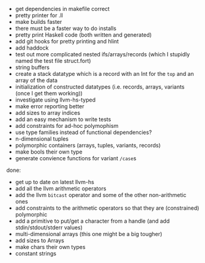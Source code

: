 - get dependencies in makefile correct
- pretty printer for .ll
- make builds faster
- there must be a faster way to do installs
- pretty print Haskell code (both written and generated)
- add git hooks for pretty printing and hlint
- add haddock
- test out more complicated nested ifs/arrays/records (which I stupidly named the test file struct.fort)
- string buffers
- create a stack datatype which is a record with an Int for the `top` and an array of the data
- initialization of constructed datatypes (i.e. records, arrays, variants (once I get them working))
- investigate using llvm-hs-typed
- make error reporting better
- add sizes to array indices
- add an easy mechanism to write tests
- add constraints for ad-hoc polymophism
- use type families instead of functional dependencies?
- n-dimensional tuples
- polymorphic containers (arrays, tuples, variants, records)
- make bools their own type
- generate convience functions for variant `/case`s

done:
- get up to date on latest llvm-hs
- add all the llvm arithmetic operators
- add the llvm `bitcast` operator and some of the other non-arithmetic ones
- add constraints to the arithmetic operators so that they are (constrained) polymorphic
- add a primitive to put/get a character from a handle (and add stdin/stdout/stderr values)
- multi-dimensional arrays (this one might be a big tougher)
- add sizes to Arrays
- make chars their own types
- constant strings
